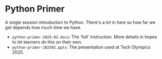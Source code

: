 # Python Primer
A single session introduction to Python. There's a lot in here so how far we get depends how much time we have.

* `python-primer-2025-02.docx`: The 'full' instruction. More details in hopes to let learners do this on their own.
* `python-primer-202502.pptx`: The presentation used at Tech Olympics 2025.
